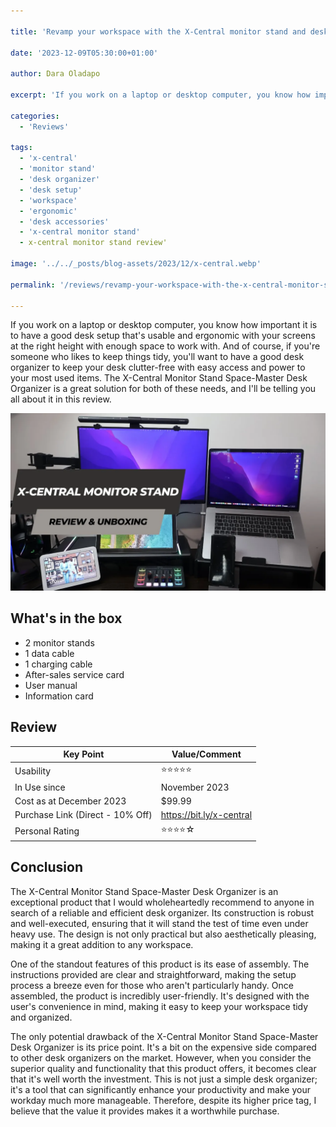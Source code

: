 ```yaml
---

title: 'Revamp your workspace with the X-Central monitor stand and desk organizer'

date: '2023-12-09T05:30:00+01:00'

author: Dara Oladapo

excerpt: 'If you work on a laptop or desktop computer, you know how important it is to have a good desk setup that's usable and ergonomic with your screens at the right height with enough space to work with.'

categories:
  - 'Reviews'

tags: 
  - 'x-central'
  - 'monitor stand'
  - 'desk organizer'
  - 'desk setup'
  - 'workspace'
  - 'ergonomic'
  - 'desk accessories'
  - 'x-central monitor stand'
  - x-central monitor stand review'

image: '../../_posts/blog-assets/2023/12/x-central.webp'

permalink: '/reviews/revamp-your-workspace-with-the-x-central-monitor-stand-and-desk-organizer/'
    
---
```


If you work on a laptop or desktop computer, you know how important it is to have a good desk setup that's usable and ergonomic with your screens at the right height with enough space to work with. And of course, if you're someone who likes to keep things tidy, you'll want to have a good desk organizer to keep your desk clutter-free with easy access and power to your most used items. The X-Central Monitor Stand Space-Master Desk Organizer is a great solution for both of these needs, and I'll be telling you all about it in this review.

[![Watch the full unboxing and review video.](../../_posts/blog-assets/2023/12/x-central.webp)](https://youtu.be/YKH_HWTEyFA "Revamped Ergonomic Workspace with the X-Central Monitor Stand")

## What's in the box

- 2 monitor stands
- 1 data cable
- 1 charging cable
- After-sales service card
- User manual
- Information card
  
## Review

| Key Point | Value/Comment |
| --- | --- |
| Usability | ⭐⭐⭐⭐⭐ |
| In Use since | November 2023 |
| Cost as at December 2023 | $99.99 |
| Purchase Link (Direct - 10% Off) | https://bit.ly/x-central |
| Personal Rating | ⭐⭐⭐⭐☆ |

## Conclusion

The X-Central Monitor Stand Space-Master Desk Organizer is an exceptional product that I would wholeheartedly recommend to anyone in search of a reliable and efficient desk organizer. Its construction is robust and well-executed, ensuring that it will stand the test of time even under heavy use. The design is not only practical but also aesthetically pleasing, making it a great addition to any workspace.

One of the standout features of this product is its ease of assembly. The instructions provided are clear and straightforward, making the setup process a breeze even for those who aren't particularly handy. Once assembled, the product is incredibly user-friendly. It's designed with the user's convenience in mind, making it easy to keep your workspace tidy and organized.

The only potential drawback of the X-Central Monitor Stand Space-Master Desk Organizer is its price point. It's a bit on the expensive side compared to other desk organizers on the market. However, when you consider the superior quality and functionality that this product offers, it becomes clear that it's well worth the investment. This is not just a simple desk organizer; it's a tool that can significantly enhance your productivity and make your workday much more manageable. Therefore, despite its higher price tag, I believe that the value it provides makes it a worthwhile purchase.


